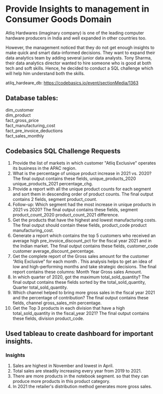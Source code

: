 
# Provide Insights to management in Consumer Goods Domain
Atliq Hardwares (imaginary company) is one of the leading computer hardware producers in India and well expanded in other countries too.

However, the management noticed that they do not get enough insights to make quick and smart data-informed decisions. They want to expand their data analytics team by adding several junior data analysts. Tony Sharma, their data analytics director wanted to hire someone who is good at both tech and soft skills. Hence, he decided to conduct a SQL challenge which will help him understand both the skills.

atilq_hardeare_db: https://codebasics.io/event/sectionMedia/1363

## Database tables:

dim_customer</br>
dim_product</br>
fact_gross_price</br>
fact_manufacturing_cost</br>
fact_pre_invoice_deductions</br>
fact_sales_monthly</br>

## Codebasics SQL Challenge Requests
1. Provide the list of markets in which customer "Atliq Exclusive" operates its business in the APAC region.
2. What is the percentage of unique product increase in 2021 vs. 2020? The final output contains these fields, unique_products_2020 unique_products_2021 percentage_chg.
3. Provide a report with all the unique product counts for each segment and sort them in descending order of product counts. 
The final output contains 2 fields, segment product_count.
4. Follow-up: Which segment had the most increase in unique products in 2021 vs 2020? The final output contains these fields,
segment product_count_2020 product_count_2021 difference.
5. Get the products that have the highest and lowest manufacturing costs. The final output should contain these fields, product_code product manufacturing_cost.
6. Generate a report which contains the top 5 customers who received an average high pre_invoice_discount_pct for the fiscal year 2021 and in the Indian market. 
The final output contains these fields, customer_code customer average_discount_percentage.
7. Get the complete report of the Gross sales amount for the customer “Atliq Exclusive” for each month . This analysis helps to get an idea of low and high-performing months and take strategic decisions. 
The final report contains these columns: Month Year Gross sales Amount.
8. In which quarter of 2020, got the maximum total_sold_quantity? The final output contains these fields sorted by the total_sold_quantity, 
Quarter total_sold_quantity.
9. Which channel helped to bring more gross sales in the fiscal year 2021 and the percentage of contribution? The final output contains these fields, channel gross_sales_mln percentage.
10. Get the Top 3 products in each division that have a high total_sold_quantity in the fiscal_year 2021? The final output contains these fields,
division product_code.
## Used tableau to create dashboard for important insights.
### Insights
1. Sales are highest in November  and lowest in April. 
2. Total sales are steadily increasing every year from 2019 to 2021.
3. There are more products in the notebook segment. so that they can produce more products in this product category.
4. In 2021 the retailer's distribution method generates more gross sales.
